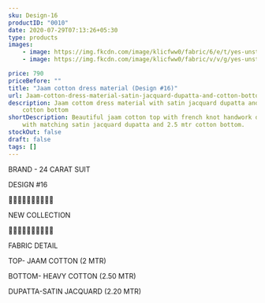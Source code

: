 ```yaml
---
sku: Design-16
productID: "0010"
date: 2020-07-29T07:13:26+05:30
type: products
images:
    - image: https://img.fkcdn.com/image/klicfww0/fabric/6/e/t/yes-unstitched-design-16-sun-fashion-and-lifestyle-original-imagymh5zzfjyjcg.jpeg
    - image: https://img.fkcdn.com/image/klicfww0/fabric/v/v/g/yes-unstitched-design-16-sun-fashion-and-lifestyle-original-imagymh5rpgsqsce.jpeg

price: 790
priceBefore: ""
title: "Jaam cotton dress material (Design #16)"
url: Jaam-cotton-dress-material-satin-jacquard-dupatta-and-cotton-bottom-wholesale-design16
description: Jaam cottom dress material with satin jacquard dupatta and 2.5 mtr
    cotton bottom
shortDescription: Beautiful jaam cotton top with french knot handwork design,
    with matching satin jacquard dupatta and 2.5 mtr cotton bottom.
stockOut: false
draft: false
tags: []
---
```


BRAND - 24 CARAT SUIT

DESIGN #16

💐💐💐💐💐💐💐💐💐💐

NEW COLLECTION

🌷🌷🌷🌷🌷🌷🌷🌷🌷🌷

FABRIC DETAIL

TOP- JAAM COTTON (2 MTR)

BOTTOM- HEAVY COTTON (2.50 MTR)

DUPATTA-SATIN JACQUARD (2.20 MTR)
